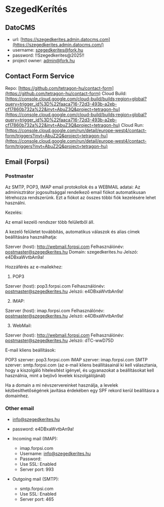 # SzegedKerítés

## DatoCMS

- url: [https://szegedkerites.admin.datocms.com](https://szegedkerites.admin.datocms.com/)
- username: szegedkerites@fork.hu
- password: !!Szegedkerites@2025!!
- project owner: admin@fork.hu

## Contact Form Service

Repo: [https://github.com/tetragon-hu/contact-form](https://github.com/tetragon-hu/contact-form)
Cloud Build: [https://console.cloud.google.com/cloud-build/builds;region=global?query=trigger_id%3D%22faaca716-72d3-493b-a2eb-cf17860b732a%22&invt=AbuZ3Q&project=tetragon-hu](https://console.cloud.google.com/cloud-build/builds;region=global?query=trigger_id%3D%22faaca716-72d3-493b-a2eb-cf17860b732a%22&invt=AbuZ3Q&project=tetragon-hu)
Cloud Run: [https://console.cloud.google.com/run/detail/europe-west4/contact-form/triggers?invt=AbuZ2Q&project=tetragon-hu](https://console.cloud.google.com/run/detail/europe-west4/contact-form/triggers?invt=AbuZ2Q&project=tetragon-hu)

## Email (Forpsi)

### Postmaster

Az SMTP, POP3, IMAP email protokollok és a WEBMAIL adatai:
Az adminisztrátor jogosultsággal rendelkező email fiókot automatikusan létrehozza rendszerünk. Ezt a fiókot az összes többi fiók kezelésére lehet használni.

Kezelés:

Az email kezelő rendszer több felületből áll.

A kezelő felületet továbbítás, automatikus válaszok
és alias címek beállítására használhatja:

Szerver (host): http://webmail.forpsi.com
Felhasználónév: postmaster@szegedkerites.hu
Domain: szegedkerites.hu
Jelszó: e4DBxaWvtbAn9a!

Hozzáférés az e-mailekhez:

1. POP3

Szerver (host): pop3.forpsi.com
Felhasználónév: postmaster@szegedkerites.hu
Jelszó: e4DBxaWvtbAn9a!

2. IMAP:

Szerver (host): imap.forpsi.com
Felhasználónév: postmaster@szegedkerites.hu
Jelszó: e4DBxaWvtbAn9a!

3. WebMail:

Szerver (host): http://webmail.forpsi.com
Felhasználónév: postmaster@szegedkerites.hu
Jelszó: dTC-wwD75D

E-mail kliens beállítások:

POP3 szerver: pop3.forpsi.com
IMAP szerver: imap.forpsi.com
SMTP szerver: smtp.forpsi.com (az e-mail kliens beállításainál ki kell választania, hogy a kiszolgáló hitelesítést igényel, és ugyanazokat a beállításokat kell használnia, mint a bejövő levelek kiszolgálójánál)

Ha a domain a mi névszervereinket használja, a levelek kézbesíthetőségének javítása érdekében egy SPF rekord kerül beállításra a domainhez.

### Other email

- info@szegedkerites.hu
- password: e4DBxaWvtbAn9a!
- Incoming mail (IMAP):

  - imap.forpsi.com
  - Username: info@szegedkerites.hu
  - Password:
  - Use SSL: Enabled
  - Server port: 993

- Outgoing mail (SMTP):
  - smtp.forpsi.com
  - Use SSL: Enabled
  - Server port: 465
